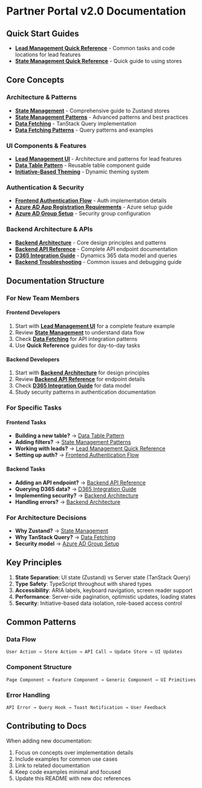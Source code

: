 # Partner Portal v2.0 Documentation

## Quick Start Guides

- **[Lead Management Quick Reference](./lead-management-quick-reference.md)** - Common tasks and code locations for lead features
- **[State Management Quick Reference](./state-management-quick-reference.md)** - Quick guide to using stores

## Core Concepts

### Architecture & Patterns
- **[State Management](./state-management.md)** - Comprehensive guide to Zustand stores
- **[State Management Patterns](./state-management-patterns.md)** - Advanced patterns and best practices
- **[Data Fetching](./data-fetching.md)** - TanStack Query implementation
- **[Data Fetching Patterns](./data-fetching-patterns.md)** - Query patterns and examples

### UI Components & Features
- **[Lead Management UI](./lead-management-ui.md)** - Architecture and patterns for lead features
- **[Data Table Pattern](./data-table-pattern.md)** - Reusable table component guide
- **[Initiative-Based Theming](./initiative-based-theming.md)** - Dynamic theming system

### Authentication & Security
- **[Frontend Authentication Flow](./frontend-authentication-flow.md)** - Auth implementation details
- **[Azure AD App Registration Requirements](./azure-ad-app-registration-requirements.md)** - Azure setup guide
- **[Azure AD Group Setup](./azure-ad-group-setup.md)** - Security group configuration

### Backend Architecture & APIs
- **[Backend Architecture](./backend-architecture.md)** - Core design principles and patterns
- **[Backend API Reference](./backend-api-reference.md)** - Complete API endpoint documentation
- **[D365 Integration Guide](./d365-integration-guide.md)** - Dynamics 365 data model and queries
- **[Backend Troubleshooting](./backend-troubleshooting.md)** - Common issues and debugging guide

## Documentation Structure

### For New Team Members

#### Frontend Developers
1. Start with **[Lead Management UI](./lead-management-ui.md)** for a complete feature example
2. Review **[State Management](./state-management.md)** to understand data flow
3. Check **[Data Fetching](./data-fetching.md)** for API integration patterns
4. Use **Quick Reference** guides for day-to-day tasks

#### Backend Developers
1. Start with **[Backend Architecture](./backend-architecture.md)** for design principles
2. Review **[Backend API Reference](./backend-api-reference.md)** for endpoint details
3. Check **[D365 Integration Guide](./d365-integration-guide.md)** for data model
4. Study security patterns in authentication documentation

### For Specific Tasks

#### Frontend Tasks
- **Building a new table?** → [Data Table Pattern](./data-table-pattern.md)
- **Adding filters?** → [State Management Patterns](./state-management-patterns.md)
- **Working with leads?** → [Lead Management Quick Reference](./lead-management-quick-reference.md)
- **Setting up auth?** → [Frontend Authentication Flow](./frontend-authentication-flow.md)

#### Backend Tasks
- **Adding an API endpoint?** → [Backend API Reference](./backend-api-reference.md)
- **Querying D365 data?** → [D365 Integration Guide](./d365-integration-guide.md)
- **Implementing security?** → [Backend Architecture](./backend-architecture.md#security-middleware-stack)
- **Handling errors?** → [Backend Architecture](./backend-architecture.md#error-handling)

### For Architecture Decisions
- **Why Zustand?** → [State Management](./state-management.md#why-zustand)
- **Why TanStack Query?** → [Data Fetching](./data-fetching.md#why-tanstack-query)
- **Security model** → [Azure AD Group Setup](./azure-ad-group-setup.md)

## Key Principles

1. **State Separation**: UI state (Zustand) vs Server state (TanStack Query)
2. **Type Safety**: TypeScript throughout with shared types
3. **Accessibility**: ARIA labels, keyboard navigation, screen reader support
4. **Performance**: Server-side pagination, optimistic updates, loading states
5. **Security**: Initiative-based data isolation, role-based access control

## Common Patterns

### Data Flow
```
User Action → Store Action → API Call → Update Store → UI Updates
```

### Component Structure
```
Page Component → Feature Component → Generic Component → UI Primitives
```

### Error Handling
```
API Error → Query Hook → Toast Notification → User Feedback
```

## Contributing to Docs

When adding new documentation:
1. Focus on concepts over implementation details
2. Include examples for common use cases
3. Link to related documentation
4. Keep code examples minimal and focused
5. Update this README with new doc references